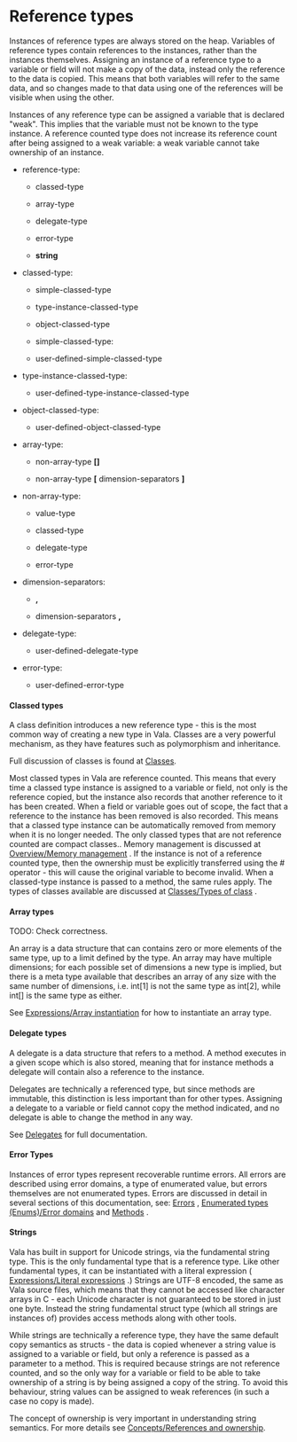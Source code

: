 # Reference types

Instances of reference types are always stored on the heap. Variables of reference types contain references to the instances, rather than the instances themselves. Assigning an instance of a reference type to a variable or field will not make a copy of the data, instead only the reference to the data is copied. This means that both variables will refer to the same data, and so changes made to that data using one of the references will be visible when using the other.

Instances of any reference type can be assigned a variable that is declared "weak". This implies that the variable must not be known to the type instance. A reference counted type does not increase its reference count after being assigned to a weak variable: a weak variable cannot take ownership of an instance.

-   reference-type:

    -   classed-type

    -   array-type

    -   delegate-type

    -   error-type

    -   **string**

-   classed-type:

    -   simple-classed-type

    -   type-instance-classed-type

    -   object-classed-type

    - simple-classed-type:

    -   user-defined-simple-classed-type

-   type-instance-classed-type:

    -   user-defined-type-instance-classed-type


-   object-classed-type:

    -   user-defined-object-classed-type


-   array-type:

    -   non-array-type **[]**

    -   non-array-type **[** dimension-separators **]**

-   non-array-type:

    -   value-type

    -   classed-type

    -   delegate-type

    -   error-type

-   dimension-separators:

    -   **,**

    -   dimension-separators **,**

-   delegate-type:

    -   user-defined-delegate-type

-   error-type:

    -   user-defined-error-type

#### Classed types

A class definition introduces a new reference type - this is the most common way of creating a new type in Vala. Classes are a very powerful mechanism, as they have features such as polymorphism and inheritance.

Full discussion of classes is found at
[Classes](http://wiki.gnome.org/action/show/Projects/Vala/Manual/Export/Projects/Vala/Manual/Classes#).

Most classed types in Vala are reference counted. This means that every time a classed type instance is assigned to a variable or field, not only is the reference copied, but the instance also records that another reference to it has been created. When a field or variable goes out of scope, the fact that a reference to the instance has been removed is also recorded. This means that a classed type instance can be automatically removed from memory when it is no longer needed. The only classed types that are not reference counted are compact classes..
Memory management is discussed at [Overview/Memory management](http://wiki.gnome.org/action/show/Projects/Vala/Manual/Export/Projects/Vala/Manual/Overview#Memory_management)
. If the instance is not of a reference counted type, then the ownership must be explicitly transferred using the \# operator - this will cause the original variable to become invalid. When a classed-type instance is passed to a method, the same rules apply. The types of classes available are discussed at [Classes/Types of class](http://wiki.gnome.org/action/show/Projects/Vala/Manual/Export/Projects/Vala/Manual/Classes#Types_of_class)
.

#### Array types

TODO: Check correctness.

An array is a data structure that can contains zero or more elements of the same type, up to a limit defined by the type. An array may have multiple dimensions; for each possible set of dimensions a new type is implied, but there is a meta type available that describes an array of any size with the same number of dimensions, i.e. int[1] is not the same type as int[2], while int[] is the same type as either.

See [Expressions/Array instantiation](http://wiki.gnome.org/action/show/Projects/Vala/Manual/Export/Projects/Vala/Manual/Expressions#Array_instantiation)
for how to instantiate an array type.

#### Delegate types

A delegate is a data structure that refers to a method. A method executes in a given scope which is also stored, meaning that for instance methods a delegate will contain also a reference to the instance.

Delegates are technically a referenced type, but since methods are immutable, this distinction is less important than for other types.
Assigning a delegate to a variable or field cannot copy the method indicated, and no delegate is able to change the method in any way.

See
[Delegates](http://wiki.gnome.org/action/show/Projects/Vala/Manual/Export/Projects/Vala/Manual/Delegates#)
for full documentation.

#### Error Types

Instances of error types represent recoverable runtime errors. All errors are described using error domains, a type of enumerated value,
but errors themselves are not enumerated types. Errors are discussed in detail in several sections of this documentation, see:
[Errors](http://wiki.gnome.org/action/show/Projects/Vala/Manual/Export/Projects/Vala/Manual/Errors#)
, [Enumerated types (Enums)/Error domains](http://wiki.gnome.org/action/show/Projects/Vala/Manual/Export/Projects/Vala/Manual/Enumerated%20types%20%28Enums%29#Error_domains)
and
[Methods](http://wiki.gnome.org/action/show/Projects/Vala/Manual/Export/Projects/Vala/Manual/Methods#)
.

#### Strings

Vala has built in support for Unicode strings, via the fundamental string type. This is the only fundamental type that is a reference type.
Like other fundamental types, it can be instantiated with a literal expression ( [Expressions/Literal expressions](http://wiki.gnome.org/action/show/Projects/Vala/Manual/Export/Projects/Vala/Manual/Expressions#Literal_expressions)
.) Strings are UTF-8 encoded, the same as Vala source files, which means that they cannot be accessed like character arrays in C - each Unicode character is not guaranteed to be stored in just one byte. Instead the string fundamental struct type (which all strings are instances of)
provides access methods along with other tools.

While strings are technically a reference type, they have the same default copy semantics as structs - the data is copied whenever a string value is assigned to a variable or field, but only a reference is passed as a parameter to a method. This is required because strings are not reference counted, and so the only way for a variable or field to be able to take ownership of a string is by being assigned a copy of the string. To avoid this behaviour, string values can be assigned to weak references (in such a case no copy is made).

The concept of ownership is very important in understanding string semantics. For more details see [Concepts/References and ownership](http://wiki.gnome.org/action/show/Projects/Vala/Manual/Export/Projects/Vala/Manual/Concepts#References_and_ownership).